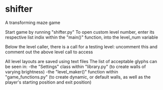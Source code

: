 # shifter
A transforming maze game

Start game by running "shifter.py" 
To open custom level number, enter its respective list indix within the "main()" function,
into the level_num variable

Below the level caller, there is a call for a testing level:
uncomment this and comment out the above level call to access

All level layouts are saved using text files
The list of acceptable glyphs can be seen in:
  -the "Settings" class within "library.py" (to create walls of varying brightness)
  -the "level_maker()" function within "game_functions.py" (to create dynamic, or default walls,
                                          as well as the player's starting position and exit position)
                                          
